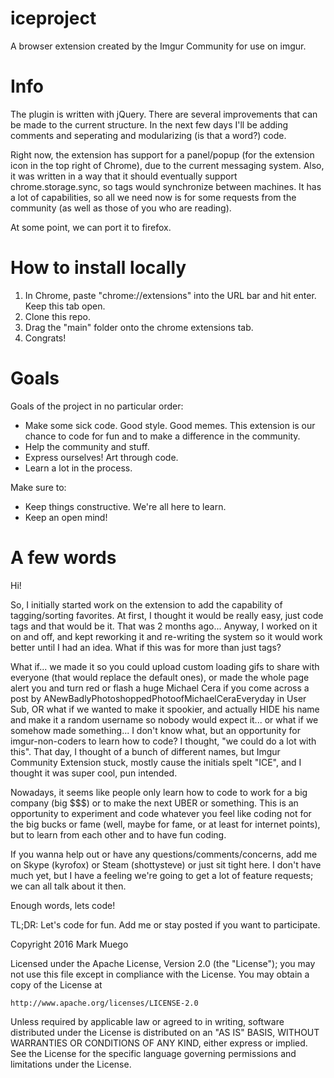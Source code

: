 # iceproject
A browser extension created by the Imgur Community for use on imgur.

# Info
The plugin is written with jQuery. There are several improvements that can be made to the current structure. In the next
few days I'll be adding comments and seperating and modularizing (is that a word?) code. 

Right now, the extension has support for a panel/popup (for the extension icon in the top right of Chrome), due to the current 
messaging system. Also, it was written in a way that it should eventually support chrome.storage.sync, so tags would synchronize
between machines. It has a lot of capabilities, so all we need now is for some requests from the community (as well as those of 
you who are reading).

At some point, we can port it to firefox.

# How to install locally
1. In Chrome, paste "chrome://extensions" into the URL bar and hit enter. Keep this tab open.
2. Clone this repo. 
3. Drag the "main" folder onto the chrome extensions tab.
4. Congrats!

# Goals
Goals of the project in no particular order:
- Make some sick code. Good style. Good memes. This extension is our chance to code for fun and to make a difference in the community.
- Help the community and stuff.
- Express ourselves! Art through code.
- Learn a lot in the process.

Make sure to:
- Keep things constructive. We're all here to learn.
- Keep an open mind!

# A few words
Hi! 

So, I initially started work on the extension to add the capability of tagging/sorting favorites. At first, I thought it would be
really easy, just code tags and that would be it. That was 2 months ago... Anyway, I worked on it on and off, and kept reworking it 
and re-writing the system so it would work better until I had an idea. What if this was for more than just tags? 

What if... we made it so you could upload custom loading gifs to share with everyone (that would replace the default ones), or made the 
whole page alert you and turn red or flash a huge Michael Cera if you come across a post by ANewBadlyPhotoshoppedPhotoofMichaelCeraEveryday 
in User Sub, OR what if we wanted to make it spookier, and actually HIDE his name and make it a random username so nobody would expect it... 
or what if we somehow made something... I don't know what, but an opportunity for imgur-non-coders to learn how to code? I thought, "we 
could do a lot with this". That day, I thought of a bunch of different names, but Imgur Community Extension stuck, mostly cause the 
initials spelt "ICE", and I thought it was super cool, pun intended.

Nowadays, it seems like people only learn how to code to work for a big company (big $$$) or to make the next UBER or something. 
This is an opportunity to experiment and code whatever you feel like coding not for the big bucks or fame (well, maybe for fame, or at
least for internet points), but to learn from each other and to have fun coding.

If you wanna help out or have any questions/comments/concerns, add me on Skype (kyrofox) or Steam (shottysteve) or just sit tight here. 
I don't have much yet, but I have a feeling we're going to get a lot of feature requests; we can all talk about it then.

Enough words, lets code!

TL;DR: Let's code for fun. Add me or stay posted if you want to participate.


Copyright 2016 Mark Muego

Licensed under the Apache License, Version 2.0 (the "License");
you may not use this file except in compliance with the License.
You may obtain a copy of the License at

    http://www.apache.org/licenses/LICENSE-2.0

Unless required by applicable law or agreed to in writing, software
distributed under the License is distributed on an "AS IS" BASIS,
WITHOUT WARRANTIES OR CONDITIONS OF ANY KIND, either express or implied.
See the License for the specific language governing permissions and
limitations under the License.
